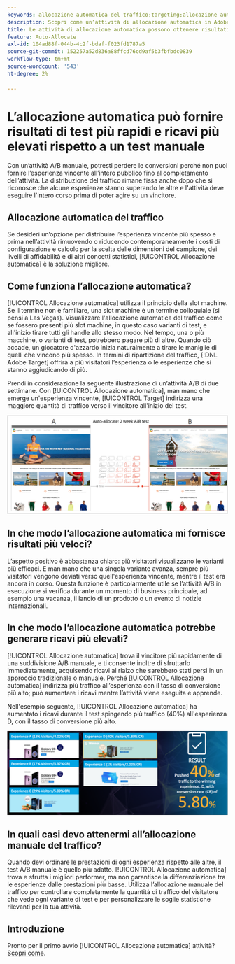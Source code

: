 ```yaml
---
keywords: allocazione automatica del traffico;targeting;allocazione automatica;allocazione automatica;automated traffic allocation;targeting;auto-allocate;auto-allocate
description: Scopri come un’attività di allocazione automatica in Adobe [!DNL Target] identifica un vincitore tra due o più esperienze e ridistribuisce automaticamente più traffico per il vincitore.
title: Le attività di allocazione automatica possono ottenere risultati più rapidi e ricavi più elevati?
feature: Auto-Allocate
exl-id: 104ad88f-044b-4c2f-bdaf-f023fd1787a5
source-git-commit: 152257a52d836a88ffcd76cd9af5b3fbfbdc0839
workflow-type: tm+mt
source-wordcount: '543'
ht-degree: 2%

---
```


# L’allocazione automatica può fornire risultati di test più rapidi e ricavi più elevati rispetto a un test manuale

Con un’attività A/B manuale, potresti perdere le conversioni perché non puoi fornire l’esperienza vincente all’intero pubblico fino al completamento dell’attività. La distribuzione del traffico rimane fissa anche dopo che si riconosce che alcune esperienze stanno superando le altre e l&#39;attività deve eseguire l&#39;intero corso prima di poter agire su un vincitore.

## Allocazione automatica del traffico

Se desideri un’opzione per distribuire l’esperienza vincente più spesso e prima nell’attività rimuovendo o riducendo contemporaneamente i costi di configurazione e calcolo per la scelta delle dimensioni del campione, dei livelli di affidabilità e di altri concetti statistici, [!UICONTROL Allocazione automatica] è la soluzione migliore.

## Come funziona l’allocazione automatica?

[!UICONTROL Allocazione automatica] utilizza il principio della slot machine. Se il termine non è familiare, una slot machine è un termine colloquiale (si pensi a Las Vegas). Visualizzare l&#39;allocazione automatica del traffico come se fossero presenti più slot machine, in questo caso varianti di test, e all&#39;inizio tirare tutti gli handle allo stesso modo. Nel tempo, una o più macchine, o varianti di test, potrebbero pagare più di altre. Quando ciò accade, un giocatore d&#39;azzardo inizia naturalmente a tirare le maniglie di quelli che vincono più spesso. In termini di ripartizione del traffico, [!DNL Adobe Target] offrirà a più visitatori l’esperienza o le esperienze che si stanno aggiudicando di più.

Prendi in considerazione la seguente illustrazione di un’attività A/B di due settimane. Con [!UICONTROL Allocazione automatica], man mano che emerge un&#39;esperienza vincente, [!UICONTROL Target] indirizza una maggiore quantità di traffico verso il vincitore all&#39;inizio del test.

![Illustrazione dell’allocazione automatica](/help/main/c-activities/automated-traffic-allocation/assets/Auto-Allocate-test.png)

## In che modo l’allocazione automatica mi fornisce risultati più veloci?

L’aspetto positivo è abbastanza chiaro: più visitatori visualizzano le varianti più efficaci. E man mano che una singola variante avanza, sempre più visitatori vengono deviati verso quell&#39;esperienza vincente, mentre il test era ancora in corso. Questa funzione è particolarmente utile se l’attività A/B in esecuzione si verifica durante un momento di business principale, ad esempio una vacanza, il lancio di un prodotto o un evento di notizie internazionali.

## In che modo l’allocazione automatica potrebbe generare ricavi più elevati?

[!UICONTROL Allocazione automatica] trova il vincitore più rapidamente di una suddivisione A/B manuale, e ti consente inoltre di sfruttarlo immediatamente, acquisendo ricavi al rialzo che sarebbero stati persi in un approccio tradizionale o manuale. Perché [!UICONTROL Allocazione automatica] indirizza più traffico all’esperienza con il tasso di conversione più alto; può aumentare i ricavi mentre l’attività viene eseguita e apprende.

Nell&#39;esempio seguente, [!UICONTROL Allocazione automatica] ha aumentato i ricavi durante il test spingendo più traffico (40%) all&#39;esperienza D, con il tasso di conversione più alto.

![L’allocazione automatica fornisce un’illustrazione di ricavi più elevati](/help/main/c-activities/automated-traffic-allocation/assets/five-experiences.png)

## In quali casi devo attenermi all’allocazione manuale del traffico?

Quando devi ordinare le prestazioni di ogni esperienza rispetto alle altre, il test A/B manuale è quello più adatto. [!UICONTROL Allocazione automatica] trova e sfrutta i migliori performer, ma non garantisce la differenziazione tra le esperienze dalle prestazioni più basse. Utilizza l’allocazione manuale del traffico per controllare completamente la quantità di traffico del visitatore che vede ogni variante di test e per personalizzare le soglie statistiche rilevanti per la tua attività.

## Introduzione

Pronto per il primo avvio [!UICONTROL Allocazione automatica] attività? [Scopri come](/help/main/c-activities/automated-traffic-allocation/automated-traffic-allocation.md).

